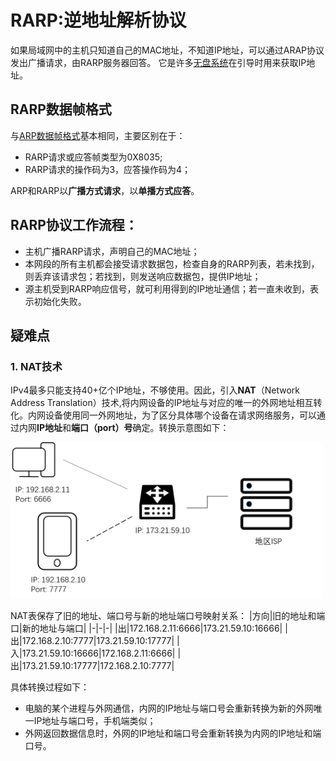 # RARP:逆地址解析协议
如果局域网中的主机只知道自己的MAC地址，不知道IP地址，可以通过ARAP协议发出广播请求，由RARP服务器回答。
它是许多[无盘系统](https://baike.baidu.com/item/%E6%97%A0%E7%9B%98%E7%B3%BB%E7%BB%9F/10644051?fr=aladdin)在引导时用来获取IP地址。
## RARP数据帧格式
与[ARP数据帧格式](chap4_ARP-protocol.md/#ARP数据帧格式)基本相同，主要区别在于：
- RARP请求或应答帧类型为0X8035;
- RARP请求的操作码为3，应答操作码为4；

ARP和RARP以**广播方式请求**，以**单播方式应答**。

## RARP协议工作流程：
- 主机广播RARP请求，声明自己的MAC地址；
- 本网段的所有主机都会接受请求数据包，检查自身的RARP列表，若未找到，则丢弃该请求包；若找到，则发送响应数据包，提供IP地址；
- 源主机受到RARP响应信号，就可利用得到的IP地址通信；若一直未收到，表示初始化失败。

## 疑难点
### 1. NAT技术
<span id="NAT技术"></span>IPv4最多只能支持40+亿个IP地址，不够使用。因此，引入**NAT**（Network Address Translation）技术,将内网设备的IP地址与对应的唯一的外网地址相互转化。内网设备使用同一外网地址，为了区分具体哪个设备在请求网络服务，可以通过内网**IP地址**和**端口（port）号**确定。转换示意图如下：  
<div align=left><img width="500" height="250" src="./images/NAT.png"/></div>  
 
NAT表保存了旧的地址、端口号与新的地址端口号映射关系：
|方向|旧的地址和端口|新的地址与端口|
|-|-|-|
|出|172.168.2.11:6666|173.21.59.10:16666|
|出|172.168.2.10:7777|173.21.59.10:17777|
|入|173.21.59.10:16666|172.168.2.11:6666|
|出|173.21.59.10:17777|172.168.2.10:7777|  

具体转换过程如下：
- 电脑的某个进程与外网通信，内网的IP地址与端口号会重新转换为新的外网唯一IP地址与端口号，手机端类似； 
-  外网返回数据信息时，外网的IP地址和端口号会重新转换为内网的IP地址和端口号。



